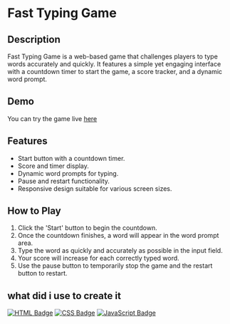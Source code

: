 # Fast Typing Game

## Description
Fast Typing Game is a web-based game that challenges players to type words accurately and quickly. It features a simple yet engaging interface with a countdown timer to start the game, a score tracker, and a dynamic word prompt.

## Demo
You can try the game live [here](https://bachar157.github.io/fast-typing-game/) 

## Features
- Start button with a countdown timer.
- Score and timer display.
- Dynamic word prompts for typing.
- Pause and restart functionality.
- Responsive design suitable for various screen sizes.

## How to Play
1. Click the 'Start' button to begin the countdown.
2. Once the countdown finishes, a word will appear in the word prompt area.
3. Type the word as quickly and accurately as possible in the input field.
4. Your score will increase for each correctly typed word.
5. Use the pause button to temporarily stop the game and the restart button to restart.


## what did i use to create it 
[![HTML Badge](https://img.shields.io/badge/-HTML-E34F26?style=for-the-badge&labelColor=black&logo=html5&logoColor=E34F26)](#)
[![CSS Badge](https://img.shields.io/badge/-CSS-1572B6?style=for-the-badge&labelColor=black&logo=css3&logoColor=1572B6)](#)
[![JavaScript Badge](https://img.shields.io/badge/-JavaScript-F7DF1E?style=for-the-badge&labelColor=black&logo=javascript&logoColor=F7DF1E)](#)
